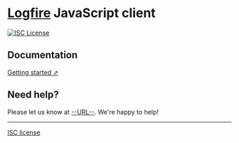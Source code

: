 # [Logfire](https://logfire.ai) JavaScript client

[![ISC License](https://img.shields.io/badge/license-ISC-ff69b4.svg)](https://github.com/logfire-sh/logfire-js/blob/main/LICENSE.md)

## Documentation

[Getting started ⇗](--URL--)

## Need help?

Please let us know at [--URL--](support@logfire.ai). We're happy to help!

---

[ISC license](https://github.com/logfire-sh/logfire-js/blob/main/LICENSE.md)
